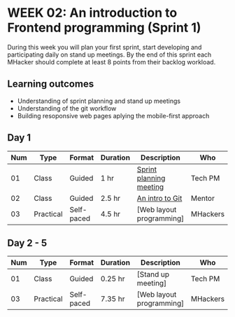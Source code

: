 # WEEK 02: An introduction to Frontend programming  (Sprint 1)
 
 During this week you will plan your first sprint, start developing and participating daily on stand up meetings.
 By the end of this sprint each MHacker should complete at least 8 points from their backlog workload.
 
 ## Learning outcomes
 * Understanding of sprint planning and stand up meetings
 * Understanding of the git workflow
 * Building resoponsive web pages aplying the mobile-first approach

## Day 1

Num | Type | Format | Duration | Description | Who
-- | -- | -- | -- | -- | --
01 | Class |Guided | 1 hr | [Sprint planning meeting](https://github.com/magma-labs/MagmaHackers/blob/master/module-01/week-02/day-01/01-Sprint%20planning%20meeting.md) | Tech PM
02 | Class | Guided | 2.5 hr | [An intro to Git](https://github.com/magma-labs/MagmaHackers/blob/master/module-01/week-02/day-01/02-An%20intro%20to%20git.md) | Mentor
03 | Practical | Self-paced | 4.5 hr | [Web layout programming]| MHackers

## Day 2 - 5

Num | Type | Format | Duration | Description | Who
-- | -- | -- | -- | -- | --
01 | Class |Guided | 0.25 hr | [Stand up meeting] | Tech PM
03 | Practical | Self-paced | 7.35 hr | [Web layout programming]| MHackers
